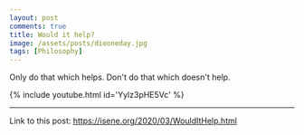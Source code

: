 ```yaml
---
layout: post
comments: true
title: Would it help?
image: /assets/posts/dieoneday.jpg
tags: [Philosophy]
---
```


Only do that which helps. Don't do that which doesn't help.

{% include youtube.html id='Yylz3pHE5Vc' %}

---
Link to this post: <https://isene.org/2020/03/WouldItHelp.html>
